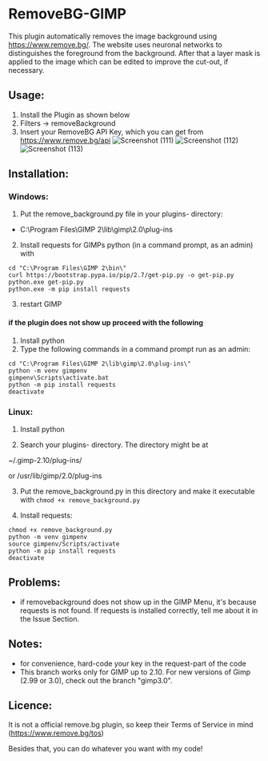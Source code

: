 # RemoveBG-GIMP
This plugin automatically removes the image background using https://www.remove.bg/. The website uses neuronal networks to distinguishes the foreground from the background. After that a layer mask is applied to the image which can be edited to improve the cut-out, if necessary. 


## Usage:
1. Install the Plugin as shown below
2. Filters -> removeBackground
3. Insert your RemoveBG API Key, which you can get from https://www.remove.bg/api
![Screenshot (111)](https://user-images.githubusercontent.com/66686353/84802853-773a8080-b001-11ea-9c1a-5da90977a010.png)
![Screenshot (112)](https://user-images.githubusercontent.com/66686353/84803152-e1532580-b001-11ea-9bf5-ff2061c3f061.png)
![Screenshot (113)](https://user-images.githubusercontent.com/66686353/84802857-786bad80-b001-11ea-9bdd-be2c37bbea8d.png)


## Installation:
### Windows: 
1. Put the remove_background.py file in your plugins- directory:

* C:\Program Files\GIMP 2\lib\gimp\2.0\plug-ins

2. Install requests for GIMPs python (in a command prompt, as an admin) with

```
cd "C:\Program Files\GIMP 2\bin\"
curl https://bootstrap.pypa.io/pip/2.7/get-pip.py -o get-pip.py
python.exe get-pip.py
python.exe -m pip install requests
```

3. restart GIMP

#### if the plugin does not show up proceed with the following
1. Install python
2. Type the following commands in a command prompt run as an admin:

```
cd "C:\Program Files\GIMP 2\lib\gimp\2.0\plug-ins\" 
python -m venv gimpenv
gimpenv\Scripts\activate.bat
python -m pip install requests
deactivate
 ```
 
### Linux: 
1. Install python

2. Search your plugins- directory. The directory might be at

 ~/.gimp-2.10/plug-ins/

 or /usr/lib/gimp/2.0/plug-ins  

3. Put the remove_background.py in this directory and make it executable with `chmod +x remove_background.py` 

4. Install requests:
```
chmod +x remove_background.py
python -m venv gimpenv
source gimpenv/Scripts/activate
python -m pip install requests
deactivate
```
 

## Problems:
- if removebackground does not show up in the GIMP Menu, it's because requests is not found. 
If requests is installed correctly, tell me about it in the Issue Section.

## Notes:
* for convenience, hard-code your key in the request-part of the code
* This branch works only for GIMP up to 2.10. For new versions of Gimp (2.99 or 3.0), check out the branch "gimp3.0".

## Licence:
It is not a official remove.bg plugin, so keep their Terms of Service in mind (https://www.remove.bg/tos)

Besides that, you can do whatever you want with my code!
